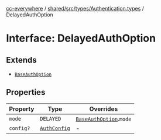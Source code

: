 [cc-everywhere](../../../../../index.md) / [shared/src/types/Authentication.types](../index.md) / DelayedAuthOption

# Interface: DelayedAuthOption

## Extends

- [`BaseAuthOption`](BaseAuthOption.md)

## Properties

| Property | Type | Overrides |
| ------ | ------ | ------ |
| `mode` | `DELAYED` | [`BaseAuthOption`](BaseAuthOption.md).`mode` |
| `config?` | [`AuthConfig`](AuthConfig.md) | - |
